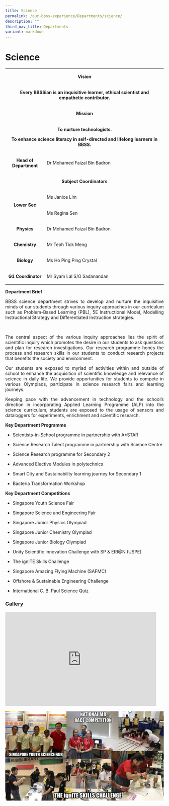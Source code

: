 ```yaml
---
title: Science
permalink: /our-bbss-experience/Departments/science/
description: ""
third_nav_title: Departments
variant: markdown
---
```

# Science

<table width="623">
<tbody>
<tr>
<td colspan="2" style="width: 613px;">
<p style="text-align: center;"><strong>Vision</strong></p>
</td>
</tr>
<tr>
<td colspan="2" style="width: 613px;">
<p style="text-align: center;"><strong>Every BBSSian is an inquisitive learner, ethical scientist and empathetic contributor.</strong></p>
</td>
</tr>
<tr>
<td colspan="2" style="width: 613px;">
<p style="text-align: center;"><strong>Mission</strong></p>
</td>
</tr>
<tr>
<td colspan="2" style="width: 613px;">
<p style="text-align: center;"><strong>To nurture technologists.</strong></p>
<p style="text-align: center;"><strong>To enhance science literacy in self-directed and lifelong learners in BBSS.</strong></p>
</td>
</tr>
<tr>
<td style="width: 123.198px;">
<p style="text-align: center;"><strong>Head of Department</strong></p>
</td>
<td style="width: 483.802px;">
<p>Dr Mohamed Faizal Bin Badron</p>
</td>
</tr>
<tr>
<td colspan="2" style="width: 613px;">
<p style="text-align: center;"><strong>Subject Coordinators</strong></p>
</td>
</tr>
<tr>
<td rowspan="2" style="width: 123.198px;">
<p style="text-align: center;"><strong>Lower Sec</strong></p>
</td>
<td style="width: 483.802px;">
<p>Ms Janice Lim</p>
</td>
</tr>
<tr>
<td style="width: 483.802px;">
<p>Ms Regina Sen</p>
</td>
</tr>
<tr>
<td style="width: 123.198px;">
<p style="text-align: center;"><strong>Physics</strong></p>
</td>
<td style="width: 483.802px;">
<p>Dr Mohamed Faizal Bin Badron</p>
</td>
</tr>
<tr>
<td style="width: 123.198px;">
<p style="text-align: center;"><strong>Chemistry</strong></p>
</td>
<td style="width: 483.802px;">
<p>Mr Teoh Tick Meng</p>
</td>
</tr>
<tr>
<td style="width: 123.198px;">
<p style="text-align: center;"><strong>Biology</strong></p>
</td>
<td style="width: 483.802px;">
<p>Ms Ho Ping Ping Crystal</p>
</td>
</tr>
<tr>
<td style="width: 123.198px;">
<p style="text-align: center;"><strong>G1 Coordinator</strong></p>
</td>
<td style="width: 483.802px;">
<p>Mr Syam Lal S/O Sadanandan</p>
</td>
</tr>
</tbody>
</table>

**Department Brief**

<p style="text-align: justify;">BBSS science department strives to develop and nurture the inquisitive minds of our students through various inquiry approaches in our curriculum such as Problem-Based Learning (PBL), 5E Instructional Model, Modelling Instructional Strategy and Differentiated Instruction strategies.&nbsp; &nbsp; </p>&nbsp;

<p style="text-align: justify;">The central aspect of the various inquiry approaches lies the spirit of scientific inquiry which promotes the desire in our students to ask questions and plan for research investigations. Our research programme hones the process and research skills in our students to conduct research projects that benefits the society and environment.</p>

<p style="text-align: justify;">Our students are exposed to myriad of activities within and outside of school to enhance the acquisition of scientific knowledge and relevance of science in daily life. We provide opportunities for students to compete in various Olympiads, participate in science research fairs and learning journeys.</p>

<p style="text-align: justify;">Keeping pace with the advancement in technology and the school’s direction in incorporating Applied Learning Programme (ALP) into the science curriculum, students are exposed to the usage of sensors and dataloggers for experiments, enrichment and scientific research.</p>

  

**Key Department Programme**

*   Scientists-in-School programme in partnership with A\*STAR

*   Science Research Talent programme in partnership with Science Centre

*   Science Research programme for Secondary 2

*   Advanced Elective Modules in polytechnics

*   Smart City and Sustainability learning journey for Secondary 1

*   Bacteria Transformation Workshop

  

**Key Department Competitions**

*   Singapore Youth Science Fair

*   Singapore Science and Engineering Fair

*   Singapore Junior Physics Olympiad

*   Singapore Junior Chemistry Olympiad

*   Singapore Junior Biology Olympiad

*   Unity Scientific Innovation Challenge with SP &amp; ERI@N (USPE)

*   The ignITE Skills Challenge

*   Singapore Amazing Flying Machine (SAFMC)

*   Offshore &amp; Sustainable Engineering Challenge

*   International C. B. Paul Science Quiz

### **Gallery**
<iframe allowfullscreen="true" height="299" width="480" frameborder="0" src="https://docs.google.com/presentation/d/e/2PACX-1vTRweNxwreQLSQYKC6nMWUEN7Zhyc-_IrPMLtuqIOGXz7S5wKZKdPyjlXDsJIS66aD6CCA4RykLbcCa/embed?start=true&amp;loop=true&amp;delayms=3000"></iframe>

![](/images/Our%20BBSS%20Experience/Science%20Photo%20Gallery.jpg)
